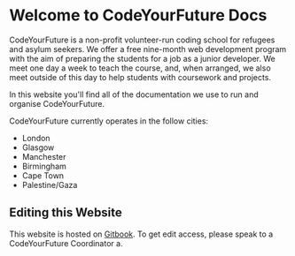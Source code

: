 # Welcome to CodeYourFuture Docs

CodeYourFuture is a non-profit volunteer-run coding school for refugees and asylum seekers. We offer a free nine-month web development program with the aim of preparing the students for a job as a junior developer. We meet one day a week to teach the course, and, when arranged, we also meet outside of this day to help students with coursework and projects. 

In this website you'll find all of the documentation we use to run and organise CodeYourFuture.

CodeYourFuture currently operates in the follow cities:

* London
* Glasgow
* Manchester
* Birmingham
* Cape Town
* Palestine/Gaza

## Editing this Website

This website is hosted on [Gitbook](https://www.gitbook.com/). To get edit access, please speak to a CodeYourFuture Coordinator a.

